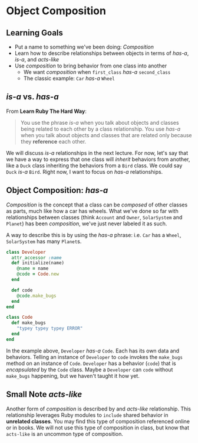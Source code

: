 # Object Composition
## Learning Goals
- Put a name to something we've been doing: _Composition_
- Learn how to describe relationships between objects in terms of _has-a_, _is-a_, and _acts-like_
- Use _composition_ to bring behavior from one class into another
    + We want _composition_ when `first_class` _has-a_ `second_class`
    + The classic example: `Car` _has-a_ `Wheel`

## _is-a_ vs. _has-a_
From __Learn Ruby The Hard Way__:
  > You use the phrase _is-a_ when you talk about objects and classes being related to each other by a class relationship. You use _has-a_ when you talk about objects and classes that are related only because they __reference__ each other.

We will discuss _is-a_ relationships in the next lecture. For now, let's say that we have a way to express that one class will _inherit_ behaviors from another, like a `Duck` class inheriting the behaviors from a `Bird` class. We could say `Duck` _is-a_ `Bird`. Right now, I want to focus on _has-a_ relationships.

## Object Composition: _has-a_
_Composition_ is the concept that a class can be _composed_ of other classes as parts, much like how a car has wheels. What we've done so far with relationships between classes (think `Account` and `Owner`, `SolarSystem` and `Planet`) has been _composition_, we've just never labeled it as such.

A way to describe this is by using the _has-a_ phrase: i.e. `Car` has a `Wheel`, `SolarSystem` has many `Planet`s.


```ruby
class Developer
  attr_accessor :name
  def initialize(name)
    @name = name
    @code = Code.new
  end

  def code
    @code.make_bugs
  end
end

class Code
  def make_bugs
    "typey typey typey ERROR"
  end
end

```

In the example above, `Developer` _has-a_ `Code`. Each has its own data and behaviors. Telling an instance of `Developer` to `code` invokes the `make_bugs` method on an instance of `Code`. `Developer` has a behavior (`code`) that is _encapsulated_ by the `Code` class. Maybe a `Developer` can `code` without `make_bugs` happening, but we haven't taught it how yet.

## Small Note _acts-like_

Another form of _composition_ is described by and _acts-like_ relationship. This relationship leverages Ruby modules to `include` shared behavior in __unrelated classes__. You may find this type of composition referenced online or in books.  We will not use this type of composition in class, but know that `acts-like` is an uncommon type of composition.  
